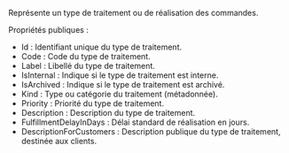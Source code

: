 Représente un type de traitement ou de réalisation des commandes.

Propriétés publiques :
- Id : Identifiant unique du type de traitement.
- Code : Code du type de traitement.
- Label : Libellé du type de traitement.
- IsInternal : Indique si le type de traitement est interne.
- IsArchived : Indique si le type de traitement est archivé.
- Kind : Type ou catégorie du traitement (métadonnée).
- Priority : Priorité du type de traitement.
- Description : Description du type de traitement.
- FulfillmentDelayInDays : Délai standard de réalisation en jours.
- DescriptionForCustomers : Description publique du type de traitement, destinée aux clients.